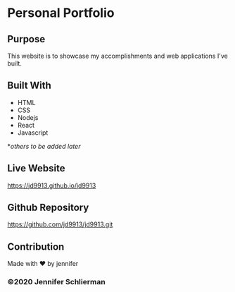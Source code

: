 ﻿# Personal Portfolio

## Purpose
This website is to showcase my accomplishments and web applications I've built.

## Built With
* HTML
* CSS
* Nodejs
* React
* Javascript

**others to be added later*

## Live Website
https://jd9913.github.io/jd9913

## Github Repository
https://github.com/jd9913/jd9913.git



## Contribution
Made with ❤️ by jennifer

### ©️2020 Jennifer Schlierman 
